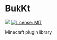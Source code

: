 # BukKt

![](https://tokei.rs/b1/github/tsgrissom/BukKt)
[![License: MIT](https://img.shields.io/badge/License-MIT-lightgray.svg)](https://opensource.org/licenses/MIT)

Minecraft plugin library